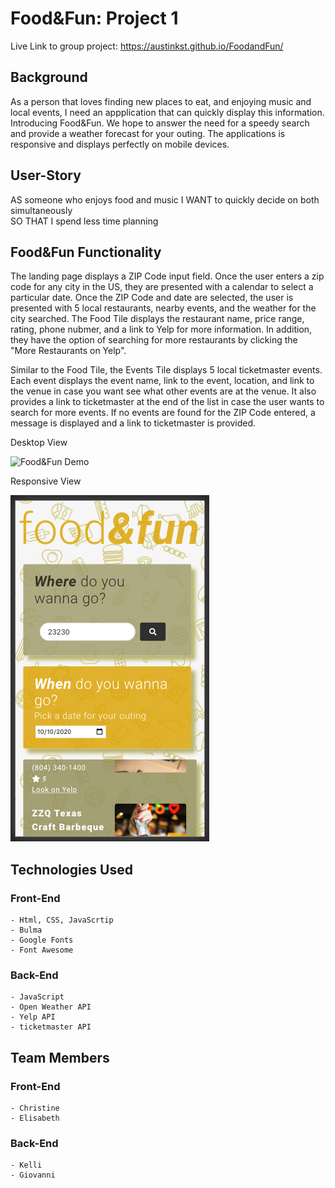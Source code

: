 # Food&Fun: Project 1


Live Link to group project: https://austinkst.github.io/FoodandFun/


## Background
As a person that loves finding new places to eat, and enjoying music and local events, I need an appplication that can quickly display this information. Introducing Food&Fun. We hope to answer the need for a speedy search and provide a weather forecast for your outing. The applications is responsive and displays perfectly on mobile devices.

## User-Story

AS someone who enjoys food and music 
I WANT to quickly decide on both simultaneously  
SO THAT I spend less time planning

## Food&Fun Functionality
The landing page displays a ZIP Code input field. Once the user enters a zip code for any city in the US, they are presented with a calendar to select a particular date. Once the ZIP Code and date are selected, the user is presented with 5 local restaurants, nearby events, and the weather for the city searched. The Food Tile displays the restaurant name, price range, rating, phone nubmer, and a link to Yelp for more information. In addition, they have the option of searching for more restaurants by clicking the "More Restaurants on Yelp".

Similar to the Food Tile, the Events Tile displays 5 local ticketmaster events. Each event displays the event name, link to the event, location, and link to the venue in case you want see what other events are at the venue. It also provides a link to ticketmaster at the end of the list in case the user wants to search for more events. If no events are found for the ZIP Code entered, a message is displayed and a link to ticketmaster is provided.

Desktop View

![Food&Fun Demo](./assets/Food&Fun.gif)


Responsive View

![Food&Fun Desktop](./assets/Responsive.png)

## Technologies Used
### Front-End
    - Html, CSS, JavaScrtip
    - Bulma
    - Google Fonts
    - Font Awesome

### Back-End
    - JavaScript
    - Open Weather API
    - Yelp API
    - ticketmaster API

## Team Members

### Front-End
    - Christine 
    - Elisabeth

### Back-End
    - Kelli
    - Giovanni


